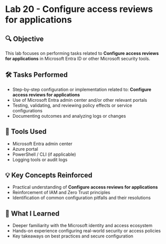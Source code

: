 # Lab 20 - Configure access reviews for applications

## 🔍 Objective
This lab focuses on performing tasks related to **Configure access reviews for applications** in Microsoft Entra ID or other Microsoft security tools.

## 🛠️ Tasks Performed
- Step-by-step configuration or implementation related to: **Configure access reviews for applications**
- Use of Microsoft Entra admin center and/or other relevant portals
- Testing, validating, and reviewing policy effects or service configurations
- Documenting outcomes and analyzing logs or changes

## 🧪 Tools Used
- Microsoft Entra admin center
- Azure portal
- PowerShell / CLI (if applicable)
- Logging tools or audit logs

## 💡 Key Concepts Reinforced
- Practical understanding of **Configure access reviews for applications**
- Reinforcement of IAM and Zero Trust principles
- Identification of common configuration pitfalls and their resolutions

## 🧠 What I Learned
- Deeper familiarity with the Microsoft identity and access ecosystem
- Hands-on experience configuring real-world security or access policies
- Key takeaways on best practices and secure configuration

